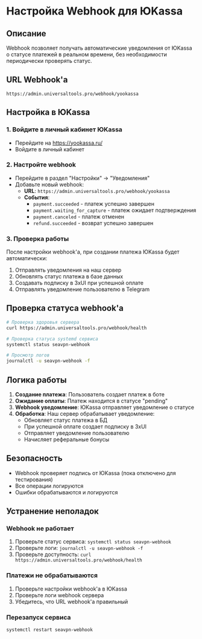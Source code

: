 # Настройка Webhook для ЮKassa

## Описание

Webhook позволяет получать автоматические уведомления от ЮKassa о статусе платежей в реальном времени, без необходимости периодически проверять статус.

## URL Webhook'а

```
https://admin.universaltools.pro/webhook/yookassa
```

## Настройка в ЮKassa

### 1. Войдите в личный кабинет ЮKassa
- Перейдите на https://yookassa.ru/
- Войдите в личный кабинет

### 2. Настройте webhook
- Перейдите в раздел "Настройки" → "Уведомления"
- Добавьте новый webhook:
  - **URL**: `https://admin.universaltools.pro/webhook/yookassa`
  - **События**: 
    - `payment.succeeded` - платеж успешно завершен
    - `payment.waiting_for_capture` - платеж ожидает подтверждения
    - `payment.canceled` - платеж отменен
    - `refund.succeeded` - возврат успешно завершен

### 3. Проверка работы
После настройки webhook'а, при создании платежа ЮKassa будет автоматически:
1. Отправлять уведомления на наш сервер
2. Обновлять статус платежа в базе данных
3. Создавать подписку в 3xUI при успешной оплате
4. Отправлять уведомление пользователю в Telegram

## Проверка статуса webhook'а

```bash
# Проверка здоровья сервера
curl https://admin.universaltools.pro/webhook/health

# Проверка статуса systemd сервиса
systemctl status seavpn-webhook

# Просмотр логов
journalctl -u seavpn-webhook -f
```

## Логика работы

1. **Создание платежа**: Пользователь создает платеж в боте
2. **Ожидание оплаты**: Платеж находится в статусе "pending"
3. **Webhook уведомление**: ЮKassa отправляет уведомление о статусе
4. **Обработка**: Наш сервер обрабатывает уведомление:
   - Обновляет статус платежа в БД
   - При успешной оплате создает подписку в 3xUI
   - Отправляет уведомление пользователю
   - Начисляет реферальные бонусы

## Безопасность

- Webhook проверяет подпись от ЮKassa (пока отключено для тестирования)
- Все операции логируются
- Ошибки обрабатываются и логируются

## Устранение неполадок

### Webhook не работает
1. Проверьте статус сервиса: `systemctl status seavpn-webhook`
2. Проверьте логи: `journalctl -u seavpn-webhook -f`
3. Проверьте доступность: `curl https://admin.universaltools.pro/webhook/health`

### Платежи не обрабатываются
1. Проверьте настройки webhook'а в ЮKassa
2. Проверьте логи webhook сервера
3. Убедитесь, что URL webhook'а правильный

### Перезапуск сервиса
```bash
systemctl restart seavpn-webhook
```
